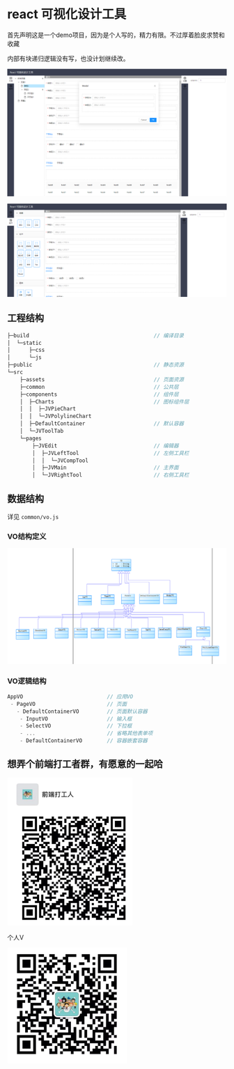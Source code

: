 
# react 可视化设计工具

首先声明这是一个demo项目，因为是个人写的，精力有限。不过厚着脸皮求赞和收藏

内部有块递归逻辑没有写，也没计划继续改。

![](./docs/demo.png)

![](./docs/demo2.png)


## 工程结构

```js
├─build                                        // 编译目录
│  └─static
│      ├─css
│      └─js
├─public                                       // 静态资源
└─src
    ├─assets                                   // 页面资源
    ├─common                                   // 公共层
    ├─components                               // 组件层
    │  ├─Charts                                // 图标组件层
    │  │  ├─JVPieChart
    │  │  └─JVPolylineChart
    │  ├─DefaultContainer                      // 默认容器
    │  └─JVToolTab
    └─pages 
        ├─JVEdit                               // 编辑器
        │  ├─JVLeftTool                        // 左侧工具栏
        │  │  └─JVCompTool
        │  ├─JVMain                            // 主界面
        │  └─JVRightTool                       // 右侧工具栏
```


## 数据结构

详见 `common/vo.js`

### VO结构定义
![](./docs/uml.png)


### VO逻辑结构

```js
AppVO                           // 应用VO
 - PageVO                       // 页面
   - DefaultContainerVO         // 页面默认容器
    - InputVO                   // 输入框
    - SelectVO                  // 下拉框
    - ...                       // 省略其他表单项
    - DefaultContainerVO        // 容器嵌套容器
```


## 想弄个前端打工者群，有愿意的一起哈

![](./docs/v2.png)


个人V

![](./docs/v.png)